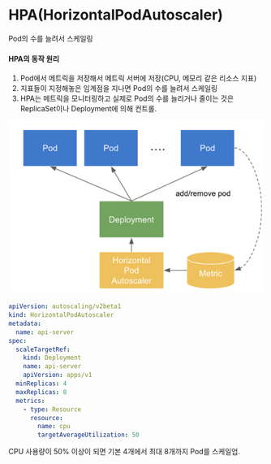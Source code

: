 # HPA(HorizontalPodAutoscaler)

Pod의 수를 늘려서 스케일링

#### HPA의 동작 원리

1. Pod에서 메트릭을 저장해서 메트릭 서버에 저장(CPU, 메모리 같은 리소스 지표)
2. 지표들이 지정해놓은 임계점을 지나면 Pod의 수를 늘려서 스케일링
3. HPA는 메트릭을 모니터링하고 실제로 Pod의 수를 늘리거나 줄이는 것은 ReplicaSet이나 Deployment에 의해 컨트롤.

![](./images/HPA개념.png)

```yaml
apiVersion: autoscaling/v2beta1
kind: HorizontalPodAutoscaler
metadata:
  name: api-server
spec:
  scaleTargetRef:
    kind: Deployment
    name: api-server
    apiVersion: apps/v1
  minReplicas: 4
  maxReplicas: 8
  metrics:
    - type: Resource
      resource:
        name: cpu
        targetAverageUtilization: 50
```

CPU 사용량이 50% 이상이 되면 기본 4개에서 최대 8개까지 Pod를 스케일업.